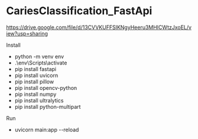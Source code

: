 ﻿# CariesClassification_FastApi

https://drive.google.com/file/d/13CVVKUFFSIKNgyHeeru3MHICWtzJxoEL/view?usp=sharing

Install
 - python -m venv env
 - .\env\Scripts\activate
 - pip install fastapi
 - pip install uvicorn   
 - pip install pillow 
 - pip install opencv-python
 - pip install numpy        
 - pip install ultralytics  
 - pip install python-multipart

 Run
 - uvicorn main:app --reload 